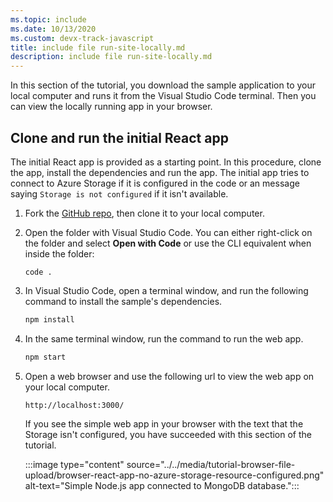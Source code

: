 ```yaml
---
ms.topic: include
ms.date: 10/13/2020
ms.custom: devx-track-javascript
title: include file run-site-locally.md
description: include file run-site-locally.md
---
```


In this section of the tutorial, you download the sample application to your local computer and runs it from the Visual Studio Code terminal. Then you can view the locally running app in your browser.

## Clone and run the initial React app

The initial React app is provided as a starting point. In this procedure, clone the app, install the dependencies and run the app. The initial app tries to connect to Azure Storage if it is configured in the code or an message saying `Storage is not configured` if it isn't available. 

1. Fork the [GitHub repo](https://github.com/Azure-Samples/js-e2e-browser-file-upload-storage-blob), then clone it to your local computer. 

1. Open the folder with Visual Studio Code. You can either right-click on the folder and select **Open with Code** or use the CLI equivalent when inside the folder:

    ```console
    code .
    ```

1. In Visual Studio Code, open a terminal window, and run the following command to install the sample's dependencies.

    ```javascript
    npm install
    ```

1. In the same terminal window, run the command to run the web app.

    ```javascript
    npm start
    ```

1. Open a web browser and use the following url to view the web app on your local computer.

    ```url
    http://localhost:3000/
    ```

    If you see the simple web app in your browser with the text that the Storage isn't configured, you have succeeded with this section of the tutorial.

    :::image type="content" source="../../media/tutorial-browser-file-upload/browser-react-app-no-azure-storage-resource-configured.png" alt-text="Simple Node.js app connected to MongoDB database.":::


